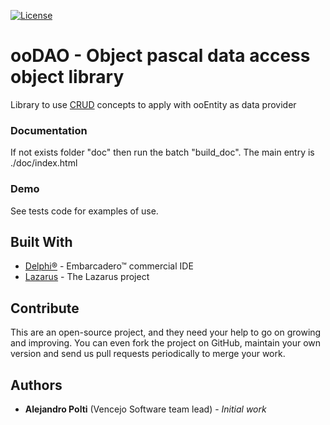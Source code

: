 [![License](https://img.shields.io/badge/License-BSD%203--Clause-blue.svg)](https://opensource.org/licenses/BSD-3-Clause)

# ooDAO - Object pascal data access object library
Library to use [CRUD](https://www.wikipedia.org/wiki/CRUD) concepts to apply with ooEntity as data provider

### Documentation
If not exists folder "doc" then run the batch "build_doc". The main entry is ./doc/index.html

### Demo
See tests code for examples of use.

## Built With
* [Delphi&reg;](https://www.embarcadero.com/products/rad-studio) - Embarcadero&trade; commercial IDE
* [Lazarus](https://www.lazarus-ide.org/) - The Lazarus project

## Contribute
This are an open-source project, and they need your help to go on growing and improving.
You can even fork the project on GitHub, maintain your own version and send us pull requests periodically to merge your work.

## Authors
* **Alejandro Polti** (Vencejo Software team lead) - *Initial work*